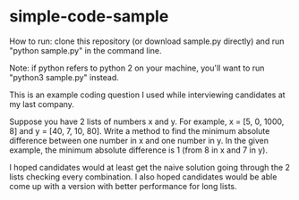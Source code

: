 # simple-code-sample

How to run: clone this repository (or download sample.py directly) and run "python sample.py" in the command line.

Note: if python refers to python 2 on your machine, you'll want to run "python3 sample.py" instead.

This is an example coding question I used while interviewing candidates at my last company. 

Suppose you have 2 lists of numbers x and y. For example, x = [5, 0, 1000, 8] and y = [40, 7, 10, 80]. Write a method to find the minimum absolute difference between one number in x and one number in y. In the given example, the minimum absolute difference is 1 (from 8 in x and 7 in y).

I hoped candidates would at least get the naive solution going through the 2 lists checking every combination. I also hoped candidates would be able come up with a version with better performance for long lists.
